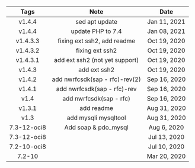 | Tags     | Note     |Date
| :----------: | :----------: | :----------: |
| v1.4.4 | sed apt update  |Jan 11, 2021|
| v1.4.4 | update PHP to 7.4  |Jan 08, 2021|
| v1.4.3.3 | fixing ext ssh2, add readme  |Oct 19, 2020|
| v1.4.3.2 | fixing ext ssh2  |Oct 19, 2020|
| v1.4.3.1 | add ext ssh2 (not yet support)  |Oct 19, 2020|
| v1.4.3 | add ext ssh2  |Oct 19, 2020|
| v1.4.2 | add nwrfcsdk(sap - rfc)-rev(2)  |Sep 16, 2020|
| v1.4.1 | add nwrfcsdk(sap - rfc)-rev  |Sep 16, 2020|
| v1.4 | add nwrfcsdk(sap - rfc)  |Sep 16, 2020|
| v1.3.1 | add readme  |Aug 31, 2020|
| v1.3 | add mysqli mysqltool  |Aug 31, 2020|
| 7.3-12-oci8   |Add soap & pdo_mysql|Aug 6, 2020|
| 7.3-12-oci8   ||Jul 13, 2020|
| 7.2-10-oci8   ||Jul 10, 2020|
| 7.2-10   ||Mar 20, 2020|
